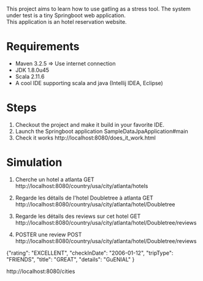 This project aims to learn how to use gatling as a stress tool. The system under test is a tiny Springboot
web application.    
This application is an hotel reservation website.

Requirements
============

* Maven 3.2.5 => Use internet connection
* JDK 1.8.0u45
* Scala 2.11.6
* A cool IDE supporting scala and java (Intellij IDEA, Eclipse)

Steps
=====

1. Checkout the project and make it build in your favorite IDE.
2. Launch the Springboot application SampleDataJpaApplication#main
3. Check it works
http://localhost:8080/does_it_work.html

Simulation
==========

1. Cherche un hotel a atlanta
GET http://localhost:8080/country/usa/city/atlanta/hotels

2. Regarde les détails de l'hotel Doubletree à atlanta
GET http://localhost:8080/country/usa/city/atlanta/hotel/Doubletree

3. Regarde les détails des reviews sur cet hotel
GET http://localhost:8080/country/usa/city/atlanta/hotel/Doubletree/reviews

4. POSTER une review 
POST http://localhost:8080/country/usa/city/atlanta/hotel/Doubletree/reviews

{"rating": "EXCELLENT",
            "checkInDate": "2006-01-12",
            "tripType": "FRIENDS",
            "title": "GREAT",
            "details": "GuENIAL"
}

http://localhost:8080/cities



